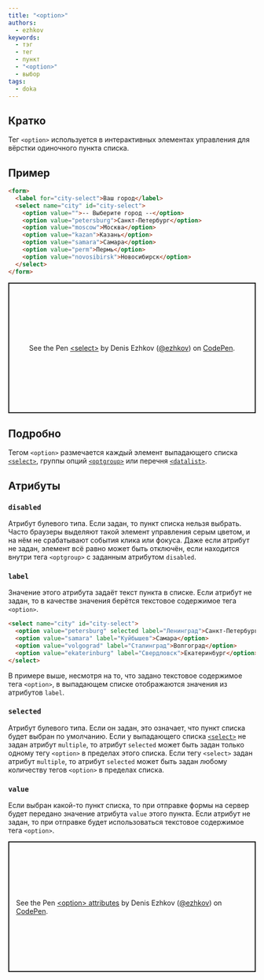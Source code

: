 ```yaml
---
title: "<option>"
authors:
  - ezhkov
keywords:
  - тэг
  - тег
  - пункт
  - "<option>"
  - выбор
tags:
  - doka
---
```


## Кратко

Тег `<option>` используется в интерактивных элементах управления для вёрстки одиночного пункта списка.

## Пример

```html
<form>
  <label for="city-select">Ваш город</label>
  <select name="city" id="city-select">
    <option value="">-- Выберите город --</option>
    <option value="petersburg">Санкт-Петербург</option>
    <option value="moscow">Москва</option>
    <option value="kazan">Казань</option>
    <option value="samara">Самара</option>
    <option value="perm">Пермь</option>
    <option value="novosibirsk">Новосибирск</option>
  </select>
</form>
```

<p class="codepen" data-height="265" data-theme-id="dark" data-default-tab="html,result" data-user="ezhkov" data-slug-hash="dypzXYW" style="height: 265px; box-sizing: border-box; display: flex; align-items: center; justify-content: center; border: 2px solid; margin: 1em 0; padding: 1em;" data-pen-title="&amp;lt;select&amp;gt;">
  <span>See the Pen <a href="https://codepen.io/ezhkov/pen/dypzXYW">
  &lt;select&gt;</a> by Denis Ezhkov (<a href="https://codepen.io/ezhkov">@ezhkov</a>)
  on <a href="https://codepen.io">CodePen</a>.</span>
</p>

## Подробно

Тегом `<option>` размечается каждый элемент выпадающего списка [`<select>`](/html/select), группы опций [`<optgroup>`](/html/optgroup) или перечня [`<datalist>`](/html/datalist).

## Атрибуты

### `disabled`

Атрибут булевого типа. Если задан, то пункт списка нельзя выбрать. Часто браузеры выделяют такой элемент управления серым цветом, и на нём не срабатывают события клика или фокуса. Даже если атрибут не задан, элемент всё равно может быть отключён, если находится внутри тега `<optgroup>` с заданным атрибутом `disabled`.

### `label`

Значение этого атрибута задаёт текст пункта в списке. Если атрибут не задан, то в качестве значения берётся текстовое содержимое тега `<option>`.

```html
<select name="city" id="city-select">
  <option value="petersburg" selected label="Ленинград">Санкт-Петербург</option>
  <option value="samara" label="Куйбышев">Самара</option>
  <option value="volgograd" label="Сталинград">Волгоград</option>
  <option value="ekaterinburg" label="Свердловск">Екатеринбург</option>
</select>
```

В примере выше, несмотря на то, что задано текстовое содержимое тега `<option>`, в выпадающем списке отображаются значения из атрибутов `label`.

### `selected`

Атрибут булевого типа. Если он задан, это означает, что пункт списка будет выбран по умолчанию. Если у выпадающего списка [`<select>`](/html/select/) не задан атрибут `multiple`, то атрибут `selected` может быть задан только одному тегу `<option>` в пределах этого списка. Если тегу `<select>` задан атрибут `multiple`, то атрибут `selected` может быть задан любому количеству тегов `<option>` в пределах списка.

### `value`

Если выбран какой-то пункт списка, то при отправке формы на сервер будет передано значение атрибута `value` этого пункта. Если атрибут не задан, то при отправке будет использоваться текстовое содержимое тега `<option>`.

<p class="codepen" data-height="265" data-theme-id="dark" data-default-tab="html,result" data-user="ezhkov" data-slug-hash="RwGLYaB" style="height: 265px; box-sizing: border-box; display: flex; align-items: center; justify-content: center; border: 2px solid; margin: 1em 0; padding: 1em;" data-pen-title="option attributes">
  <span>See the Pen <a href="https://codepen.io/ezhkov/pen/RwGLYaB">
  &lt;option&gt; attributes</a> by Denis Ezhkov (<a href="https://codepen.io/ezhkov">@ezhkov</a>)
  on <a href="https://codepen.io">CodePen</a>.</span>
</p>
